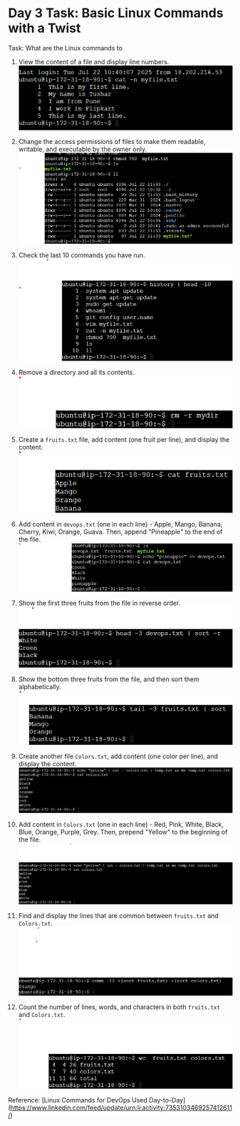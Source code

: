 # Day 3 Task: Basic Linux Commands with a Twist

Task: What are the Linux commands to

1. View the content of a file and display line numbers.
![Task 1 Output](ss/Task1.png)

2. Change the access permissions of files to make them readable, writable, and executable by the owner only.
![Task 2 Output](ss/Task2.png)

3. Check the last 10 commands you have run.
![Task 3 Output](ss/Task3.png)

4. Remove a directory and all its contents.
![Task 4 Output](ss/Task4.png)

5. Create a `fruits.txt` file, add content (one fruit per line), and display the content.
![Task 5 Output](ss/Task5.png)

6. Add content in `devops.txt` (one in each line) - Apple, Mango, Banana, Cherry, Kiwi, Orange, Guava. Then, append "Pineapple" to the end of the file.
![Task 6 Output](ss/Task6.png)

7. Show the first three fruits from the file in reverse order.
![Task 7 Output](ss/Task7.png)

8. Show the bottom three fruits from the file, and then sort them alphabetically.
![Task 8 Output](ss/Task8.png)

9. Create another file `Colors.txt`, add content (one color per line), and display the content.
![Task 9 Output](ss/Task9.png)

10. Add content in `Colors.txt` (one in each line) - Red, Pink, White, Black, Blue, Orange, Purple, Grey. Then, prepend "Yellow" to the beginning of the file.
![Task 10 Output](ss/Task10.png)

11. Find and display the lines that are common between `fruits.txt` and `Colors.txt`.
![Task 11 Output](ss/Task11.png)

12. Count the number of lines, words, and characters in both `fruits.txt` and `Colors.txt`.
![Task 12 Output](ss/Task12.png)

Reference: [Linux Commands for DevOps Used Day-to-Day] (https://www.linkedin.com/feed/update/urn:li:activity:7353103469257412611/)